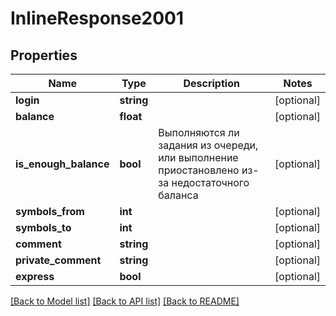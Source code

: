 # InlineResponse2001

## Properties
Name | Type | Description | Notes
------------ | ------------- | ------------- | -------------
**login** | **string** |  | [optional] 
**balance** | **float** |  | [optional] 
**is_enough_balance** | **bool** | Выполняются ли задания из очереди, или выполнение приостановлено из-за недостаточного баланса | [optional] 
**symbols_from** | **int** |  | [optional] 
**symbols_to** | **int** |  | [optional] 
**comment** | **string** |  | [optional] 
**private_comment** | **string** |  | [optional] 
**express** | **bool** |  | [optional] 

[[Back to Model list]](../../README.md#documentation-for-models) [[Back to API list]](../../README.md#documentation-for-api-endpoints) [[Back to README]](../../README.md)

